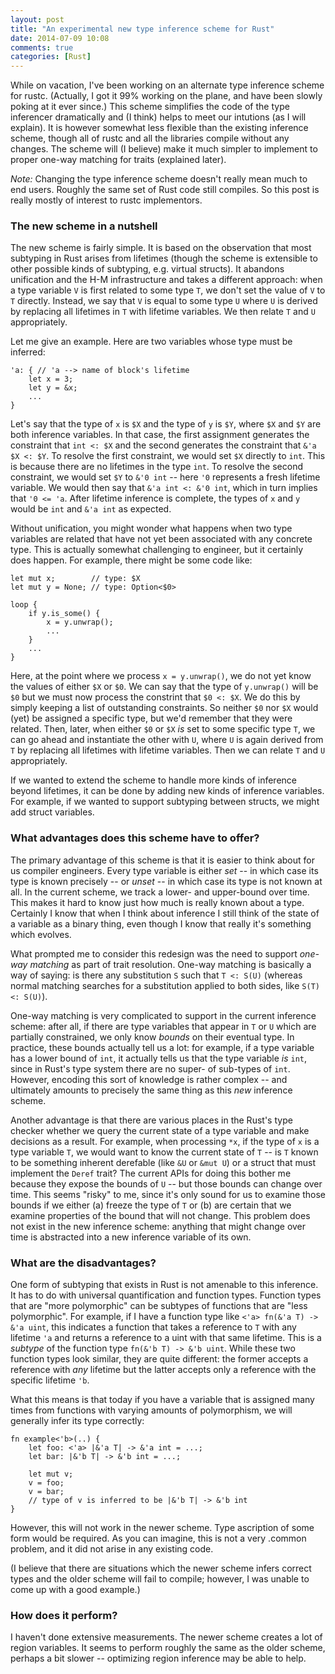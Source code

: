 ```yaml
---
layout: post
title: "An experimental new type inference scheme for Rust"
date: 2014-07-09 10:08
comments: true
categories: [Rust]
---
```


While on vacation, I've been working on an alternate type inference
scheme for rustc. (Actually, I got it 99% working on the plane, and
have been slowly poking at it ever since.) This scheme simplifies the
code of the type inferencer dramatically and (I think) helps to meet
our intutions (as I will explain). It is however somewhat less
flexible than the existing inference scheme, though all of rustc and
all the libraries compile without any changes. The scheme will (I
believe) make it much simpler to implement to proper one-way matching
for traits (explained later).

*Note:* Changing the type inference scheme doesn't really mean much to
end users. Roughly the same set of Rust code still compiles. So this
post is really mostly of interest to rustc implementors.

### The new scheme in a nutshell

The new scheme is fairly simple. It is based on the observation that
most subtyping in Rust arises from lifetimes (though the scheme is
extensible to other possible kinds of subtyping, e.g. virtual
structs). It abandons unification and the H-M infrastructure and takes
a different approach: when a type variable `V` is first related to
some type `T`, we don't set the value of `V` to `T` directly. Instead,
we say that `V` is equal to some type `U` where `U` is derived by
replacing all lifetimes in `T` with lifetime variables. We then relate
`T` and `U` appropriately.

Let me give an example. Here are two variables whose type must be
inferred:

    'a: { // 'a --> name of block's lifetime
        let x = 3;
        let y = &x;
        ...
    }

Let's say that the type of `x` is `$X` and the type of `y` is `$Y`,
where `$X` and `$Y` are both inference variables. In that case, the
first assignment generates the constraint that `int <: $X` and the
second generates the constraint that `&'a $X <: $Y`. To resolve the
first constraint, we would set `$X` directly to `int`. This is because
there are no lifetimes in the type `int`. To resolve the second
constraint, we would set `$Y` to `&'0 int` -- here `'0` represents a
fresh lifetime variable. We would then say that `&'a int <: &'0 int`,
which in turn implies that `'0 <= 'a`. After lifetime inference is
complete, the types of `x` and `y` would be `int` and `&'a int` as
expected.

Without unification, you might wonder what happens when two type
variables are related that have not yet been associated with any
concrete type. This is actually somewhat challenging to engineer, but
it certainly does happen. For example, there might be some code like:

    let mut x;        // type: $X
    let mut y = None; // type: Option<$0>
    
    loop {
        if y.is_some() {
            x = y.unwrap();
            ...
        }
        ...
    }

Here, at the point where we process `x = y.unwrap()`, we do not yet
know the values of either `$X` or `$0`. We can say that the type of
`y.unwrap()` will be `$0` but we must now process the constrint that
`$0 <: $X`. We do this by simply keeping a list of outstanding
constraints. So neither `$0` nor `$X` would (yet) be assigned a
specific type, but we'd remember that they were related. Then, later,
when either `$0` or `$X` *is* set to some specific type `T`, we can go
ahead and instantiate the other with `U`, where `U` is again derived
from `T` by replacing all lifetimes with lifetime variables. Then we
can relate `T` and `U` appropriately.

If we wanted to extend the scheme to handle more kinds of inference
beyond lifetimes, it can be done by adding new kinds of inference
variables. For example, if we wanted to support subtyping between
structs, we might add struct variables.

<!-- more -->

### What advantages does this scheme have to offer?

The primary advantage of this scheme is that it is easier to think
about for us compiler engineers. Every type variable is either *set*
-- in which case its type is known precisely -- or *unset* -- in which
case its type is not known at all. In the current scheme, we track a
lower- and upper-bound over time. This makes it hard to know just how
much is really known about a type. Certainly I know that when I think
about inference I still think of the state of a variable as a binary
thing, even though I know that really it's something which evolves.

What prompted me to consider this redesign was the need to support
*one-way matching* as part of trait resolution. One-way matching is
basically a way of saying: is there any substitution `S` such that `T
<: S(U)` (whereas normal matching searches for a substitution applied
to both sides, like `S(T) <: S(U)`).

One-way matching is very complicated to support in the current
inference scheme: after all, if there are type variables that appear
in `T` or `U` which are partially constrained, we only know *bounds*
on their eventual type. In practice, these bounds actually tell us a
lot: for example, if a type variable has a lower bound of `int`, it
actually tells us that the type variable *is* `int`, since in Rust's
type system there are no super- of sub-types of `int`. However,
encoding this sort of knowledge is rather complex -- and ultimately
amounts to precisely the same thing as this *new* inference scheme.

Another advantage is that there are various places in the Rust's type
checker whether we query the current state of a type variable and make
decisions as a result. For example, when processing `*x`, if the type
of `x` is a type variable `T`, we would want to know the current state
of `T` -- is `T` known to be something inherent derefable (like `&U`
or `&mut U`) or a struct that must implement the `Deref` trait? The
current APIs for doing this bother me because they expose the bounds
of `U` -- but those bounds can change over time. This seems "risky" to
me, since it's only sound for us to examine those bounds if we either
(a) freeze the type of `T` or (b) are certain that we examine
properties of the bound that will not change. This problem does not
exist in the new inference scheme: anything that might change over
time is abstracted into a new inference variable of its own.

### What are the disadvantages?

One form of subtyping that exists in Rust is not amenable to this
inference. It has to do with universal quantification and function
types. Function types that are "more polymorphic" can be subtypes of
functions that are "less polymorphic". For example, if I have a
function type like `<'a> fn(&'a T) -> &'a uint`, this indicates a
function that takes a reference to `T` with any lifetime `'a` and
returns a reference to a uint with that same lifetime. This is a
*subtype* of the function type `fn(&'b T) -> &'b uint`. While these
two function types look similar, they are quite different: the former
accepts a reference with *any* lifetime but the latter accepts only a
reference with the specific lifetime `'b`.

What this means is that today if you have a variable that is assigned
many times from functions with varying amounts of polymorphism,
we will generally infer its type correctly:

    fn example<'b>(..) {
        let foo: <'a> |&'a T| -> &'a int = ...;
        let bar: |&'b T| -> &'b int = ...;
        
        let mut v;
        v = foo;
        v = bar;
        // type of v is inferred to be |&'b T| -> &'b int
    }
    
However, this will not work in the newer scheme. Type ascription of
some form would be required. As you can imagine, this is not a very
.common problem, and it did not arise in any existing code.

(I believe that there are situations which the newer scheme infers
correct types and the older scheme will fail to compile; however, I
was unable to come up with a good example.)

### How does it perform?

I haven't done extensive measurements. The newer scheme creates a lot
of region variables. It seems to perform roughly the same as the older
scheme, perhaps a bit slower -- optimizing region inference may be
able to help.



